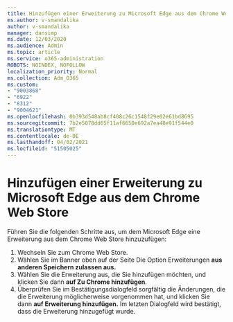 ```yaml
---
title: Hinzufügen einer Erweiterung zu Microsoft Edge aus dem Chrome Web Store
ms.author: v-smandalika
author: v-smandalika
manager: dansimp
ms.date: 12/03/2020
ms.audience: Admin
ms.topic: article
ms.service: o365-administration
ROBOTS: NOINDEX, NOFOLLOW
localization_priority: Normal
ms.collection: Adm_O365
ms.custom:
- "9003868"
- "6922"
- "8312"
- "9004621"
ms.openlocfilehash: 0b393d548ab8cf408c26c1548f29e02e61bd8695
ms.sourcegitcommit: 7b2e5078dd65f11af6650e692a7ea48e91f544e0
ms.translationtype: MT
ms.contentlocale: de-DE
ms.lasthandoff: 04/02/2021
ms.locfileid: "51505025"
---
```

# <a name="add-an-extension-to-microsoft-edge-from-the-chrome-web-store"></a>Hinzufügen einer Erweiterung zu Microsoft Edge aus dem Chrome Web Store

Führen Sie die folgenden Schritte aus, um dem Microsoft Edge eine Erweiterung aus dem Chrome Web Store hinzuzufügen:

1. Wechseln Sie zum Chrome Web Store.
2. Wählen Sie im Banner oben auf der Seite Die Option Erweiterungen **aus anderen Speichern zulassen aus.**
3. Wählen Sie die Erweiterung aus, die Sie hinzufügen möchten, und klicken Sie dann **auf Zu Chrome hinzufügen**.
4. Überprüfen Sie im Bestätigungsdialogfeld sorgfältig die Änderungen, die die Erweiterung möglicherweise vorgenommen hat, und klicken Sie dann **auf Erweiterung hinzufügen.**
Im letzten Dialogfeld wird bestätigt, dass die Erweiterung hinzugefügt wurde.